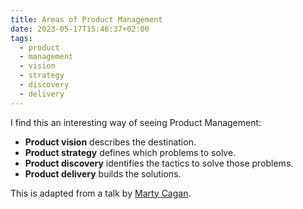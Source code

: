 ```yaml
---
title: Areas of Product Management 
date: 2023-05-17T15:46:37+02:00
tags:
  - product
  - management
  - vision
  - strategy
  - discovery
  - delivery
---
```


I find this an interesting way of seeing Product Management:

- **Product vision** describes the destination.
- **Product strategy** defines which problems to solve.
- **Product discovery** identifies the tactics to solve those problems.
- **Product delivery** builds the solutions.

This is adapted from a talk by [Marty Cagan](https://www.svpg.com/team/marty-cagan/).